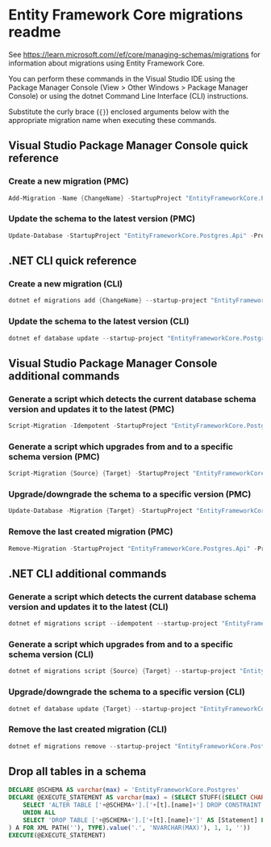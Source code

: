 # Entity Framework Core migrations readme

See <https://learn.microsoft.com//ef/core/managing-schemas/migrations> for information about migrations using Entity Framework Core.

You can perform these commands in the Visual Studio IDE using the Package Manager Console (View > Other Windows > Package Manager Console) or using the dotnet Command Line Interface (CLI) instructions.

Substitute the curly brace (`{}`) enclosed arguments below with the appropriate migration name when executing these commands.

## Visual Studio Package Manager Console quick reference

### Create a new migration (PMC)

```powershell
Add-Migration -Name {ChangeName} -StartupProject "EntityFrameworkCore.Postgres.Api" -Project "EntityFrameworkCore.Postgres.Infrastructure"
```

### Update the schema to the latest version (PMC)

```powershell
Update-Database -StartupProject "EntityFrameworkCore.Postgres.Api" -Project "EntityFrameworkCore.Postgres.Infrastructure"
```

## .NET CLI quick reference

### Create a new migration (CLI)

```powershell
dotnet ef migrations add {ChangeName} --startup-project "EntityFrameworkCore.Postgres.Api" --project "EntityFrameworkCore.Postgres.Infrastructure"
```

### Update the schema to the latest version (CLI)

```powershell
dotnet ef database update --startup-project "EntityFrameworkCore.Postgres.Api" --project "EntityFrameworkCore.Postgres.Infrastructure"
```

## Visual Studio Package Manager Console additional commands

### Generate a script which detects the current database schema version and updates it to the latest (PMC)

```powershell
Script-Migration -Idempotent -StartupProject "EntityFrameworkCore.Postgres.Api" -Project "EntityFrameworkCore.Postgres.Infrastructure"
```

### Generate a script which upgrades from and to a specific schema version (PMC)

```powershell
Script-Migration {Source} {Target} -StartupProject "EntityFrameworkCore.Postgres.Api" -Project "EntityFrameworkCore.Postgres.Infrastructure"
```

### Upgrade/downgrade the schema to a specific version (PMC)

```powershell
Update-Database -Migration {Target} -StartupProject "EntityFrameworkCore.Postgres.Api" -Project "EntityFrameworkCore.Postgres.Infrastructure"
```

### Remove the last created migration (PMC)

```powershell
Remove-Migration -StartupProject "EntityFrameworkCore.Postgres.Api" -Project "EntityFrameworkCore.Postgres.Infrastructure"
```

## .NET CLI additional commands

### Generate a script which detects the current database schema version and updates it to the latest (CLI)

```powershell
dotnet ef migrations script --idempotent --startup-project "EntityFrameworkCore.Postgres.Api" --project "EntityFrameworkCore.Postgres.Infrastructure"
```

### Generate a script which upgrades from and to a specific schema version (CLI)

```powershell
dotnet ef migrations script {Source} {Target} --startup-project "EntityFrameworkCore.Postgres.Api" --project "EntityFrameworkCore.Postgres.Infrastructure"
```

### Upgrade/downgrade the schema to a specific version (CLI)

```powershell
dotnet ef database update {Target} --startup-project "EntityFrameworkCore.Postgres.Api" --project "EntityFrameworkCore.Postgres.Infrastructure"
```

### Remove the last created migration (CLI)

```powershell
dotnet ef migrations remove --startup-project "EntityFrameworkCore.Postgres.Api" --project "EntityFrameworkCore.Postgres.Infrastructure"
```

## Drop all tables in a schema

```sql
DECLARE @SCHEMA AS varchar(max) = 'EntityFrameworkCore.Postgres'
DECLARE @EXECUTE_STATEMENT AS varchar(max) = (SELECT STUFF((SELECT CHAR(13) + CHAR(10) + [Statement] FROM (
    SELECT 'ALTER TABLE ['+@SCHEMA+'].['+[t].[name]+'] DROP CONSTRAINT ['+[fk].[name]+']' AS [Statement] FROM [sys].[foreign_keys] AS [fk] INNER JOIN [sys].[tables] AS [t] ON [t].[object_id] = [fk].[parent_object_id] INNER JOIN [sys].[schemas] AS [s] ON [s].[schema_id] = [t].[schema_id] WHERE [s].[name] = @SCHEMA
    UNION ALL
    SELECT 'DROP TABLE ['+@SCHEMA+'].['+[t].[name]+']' AS [Statement] FROM [sys].[tables] AS [t] INNER JOIN [sys].[schemas] AS [s] ON [s].[schema_id] = [t].[schema_id] WHERE [s].[name] = @SCHEMA
) A FOR XML PATH(''), TYPE).value('.', 'NVARCHAR(MAX)'), 1, 1, ''))
EXECUTE(@EXECUTE_STATEMENT)
```
